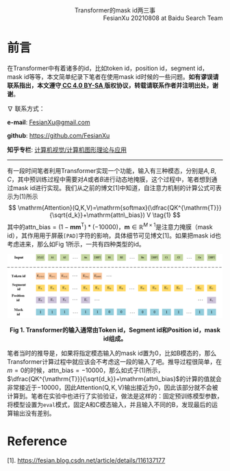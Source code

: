 <div align='center'>
    Transformer的mask id两三事
</div>

<div align='right'>
    FesianXu 20210808 at Baidu Search Team
</div>

# 前言

在Transformer中有着诸多的id，比如token id，position id，segment id，mask id等等，本文简单纪录下笔者在使用mask id时候的一些问题。**如有谬误请联系指出，本文遵守[ CC 4.0 BY-SA ](http://creativecommons.org/licenses/by-sa/4.0/)版权协议，转载请联系作者并注明出处，谢谢**。

$\nabla$ 联系方式：

**e-mail**: FesianXu@gmail.com

**github**: https://github.com/FesianXu

**知乎专栏**: [计算机视觉/计算机图形理论与应用](https://zhuanlan.zhihu.com/c_1265262560611299328)

----

有一段时间笔者利用Transformer实现一个功能，输入有三种模态，分别是$A,B,C$，其中预训练过程中需要对$A$或者$B$进行动态地掩膜，这个过程中，笔者想到通过mask id进行实现。我们从之前的博文[1]中知道，自注意力机制的计算公式可表示为(1)所示
$$
\mathrm{Attention}(Q,K,V)=\mathrm{softmax}(\dfrac{QK^{\mathrm{T}}}{\sqrt{d_k}}+\mathrm{attn\_bias}) V
\tag{1}
$$
其中的$\mathrm{attn\_bias}=(1-\mathbf{m}\mathbf{m}^{\mathrm{T}})*(-10000)$，$\mathbf{m}\in\mathbb{R}^{M \times 1}$是注意力掩膜（mask id），其作用用于屏蔽`[PAD]`字符的影响，具体细节可见博文[1]。如果把mask id也考虑进来，那么如Fig 1所示，一共有四种类型的id。

![input_decom][input_decom]

<div align='center'>
    <b>
        Fig 1. Transformer的输入通常由Token id，Segment id和Position id，mask id组成。
    </b>
</div>

笔者当时的推导是，如果将指定模态输入的mask id置为0，比如B模态的，那么Transformer计算过程中就应该会不考虑这一段的输入了吧。推导过程很简单，在$m=0$的时候，$\mathrm{attn\_bias=-10000}$，那么如式子(1)所示，$\dfrac{QK^{\mathrm{T}}}{\sqrt{d_k}}+\mathrm{attn\_bias}$的计算的值就会非常接近于$-10000$，因此$\mathrm{Attention(Q,K,V)}$输出接近为0，因此该部分就不会被计算到。笔者在实验中也进行了实验验证，做法是这样的：固定预训练模型参数，将模型设置为`eval`模式，固定A和C模态输入，并且输入不同的B，发现最后的运算输出没有差别。

# Reference

[1]. https://fesian.blog.csdn.net/article/details/116137177



[input_decom]: ./imgs/input_decom.png

